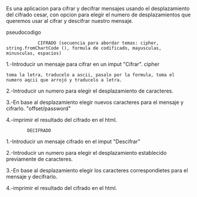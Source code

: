 Es una aplicacion para cifrar y decifrar mensajes usando el desplazamiento del cifrado cesar,
con opcion para elegir el numero de desplazamientos que queremos usar al cifrar y descifrar nuestro mensaje.



pseudocodigo

				CIFRADO (secuencia para abordar temas: cipher, string.fromChartCode (), formula de codificado, mayusculas, minusculas, espacios)

1.-Introducir un mensaje para cifrar en un imput "Cifrar". cipher

	toma la letra, traducelo a ascii, pasalo por la formula, toma el numero aqcii que arrojó y traducelo a letra.

2.-Introducir un numero para elegir el desplazamiento de caracteres.

3.-En base al desplazamiento elegir nuevos caracteres para el mensaje y cifrarlo. "offset/password"

4.-imprimir el resultado del cifrado en el html.

			DECIFRADO

1.-Introducir un mensaje cifrado en el imput "Descifrar"

2.-Introducir un numero para elegir el desplazamiento establecido previamente de caracteres.

3.-En base al desplazamiento elegir los caracteres correspondietes para el mensaje y decifrarlo.

4.-imprimir el resultado del cifrado en el html.